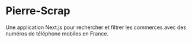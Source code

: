 # Pierre-Scrap

Une application Next.js pour rechercher et filtrer les commerces avec des numéros de téléphone mobiles en France.

